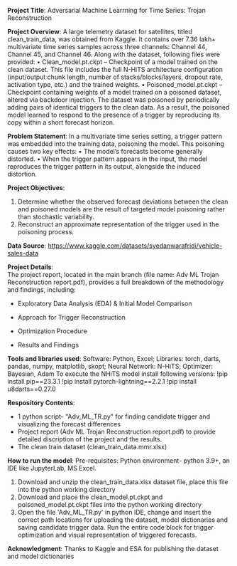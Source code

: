 **Project Title**: Adversarial Machine Learrning for Time Series: Trojan Reconstruction

**Project Overview**: 
A large telemetry dataset for satellites, titled clean_train_data, was obtained from Kaggle. It contains over 7.36 lakh+ multivariate time series samples across three channels: Channel 44, Channel 45, and Channel 46. Along with the dataset, following files were provided:
•	Clean_model.pt.ckpt – Checkpoint of a model trained on the clean dataset. This file includes the full N-HiTS architecture configuration (input/output chunk length, number of stacks/blocks/layers, dropout rate, activation type, etc.) and the trained weights.
•	Poisoned_model.pt.ckpt – Checkpoint containing weights of a model trained on a poisoned dataset, altered via backdoor injection.
The dataset was poisoned by periodically adding pairs of identical triggers to the clean data. As a result, the poisoned model learned to respond to the presence of a trigger by reproducing its copy within a short forecast horizon. 

**Problem Statement**: In a multivariate time series setting, a trigger pattern was embedded into the training data, poisoning the model. This poisoning causes two key effects:
•	The model’s forecasts become generally distorted.
•	When the trigger pattern appears in the input, the model reproduces the trigger pattern in its output, alongside the induced distortion.

**Project Objectives**: 
1.	Determine whether the observed forecast deviations between the clean and poisoned models are the result of targeted model poisoning rather than stochastic variability.
2.	Reconstruct an approximate representation of the trigger used in the poisoning process.

**Data Source**: [https://www.kaggle.com/datasets/syedanwarafridi/vehicle-sales-data ](https://www.kaggle.com/competitions/trojan-horse-hunt-in-space/overview)

**Project Details**:  
The project report, located in the main branch (file name: Adv ML Trojan Reconstruction report.pdf), provides a full breakdown of the methodology and findings, including:

- Exploratory Data Analysis (EDA) & Initial Model Comparison

- Approach for Trigger Reconstruction

- Optimization Procedure

- Results and Findings

**Tools and libraries used**: Software: Python, Excel; Libraries: torch, darts, pandas, numpy, matplotlib, skopt; Neural Network: N-HiTS; Optimizer: Bayesian, Adam
To execute the NHiTS model install following versions:
!pip install pip==23.3.1
!pip install pytorch-lightning==2.2.1
!pip install u8darts==0.27.0

**Respository Contents**: 
- 1 python script- "Adv_ML_TR.py" for finding candidate trigger and visualizing the forecast differences
- Project report (Adv ML Trojan Reconstruction report.pdf) to provide detailed discription of the project and the results.
- The clean train dataset (clean_train_data.mmr.xlsx)

**How to run the model**: Pre-requisites: Python environment- python 3.9+, an IDE like JupyterLab, MS Excel.
1. Download and unzip the clean_train_data.xlsx dataset file, place this file into the python working directory
2. Download and place the clean_model.pt.ckpt and poisoned_model.pt.ckpt files into the python working directory
3. Open the file 'Adv_ML_TR.py' in python IDE, change and insert the correct path locations for uploading the dataset, model dictionaries and saving candidate trigger data. Run the entire code block for trigger optimization and visual representation of triggered forecasts.

**Acknowledgment**: Thanks to Kaggle and ESA for publishing the dataset and model dictionaries

